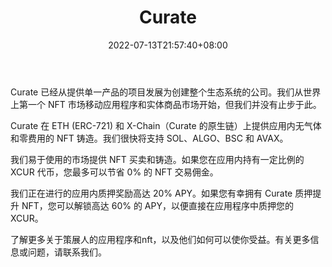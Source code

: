 ﻿---
weight: 
title: "Curate"
description: "Learn more about the Curate app and NFTs and how they can benefit you. Contact us for more information or questions you may have."
date: 2022-07-13T21:57:40+08:00
lastmod: 2022-07-13T16:45:40+08:00
draft: false
authors: ["qianxun"]
featuredImage: "145.png"
link: "https://curate.style/"
tags: ["Curate","交易所"]
categories: ["navigation"]
navigation: ["交易所"]
lightgallery: true
toc: true
pinned: false
recommend: false
recommend1: false
---


Curate 已经从提供单一产品的项目发展为创建整个生态系统的公司。我们从世界上第一个 NFT 市场移动应用程序和实体商品市场开始，但我们并没有止步于此。

Curate 在 ETH (ERC-721) 和 X-Chain（Curate 的原生链）上提供应用内无气体和零费用的 NFT 铸造。我们很快将支持 SOL、ALGO、BSC 和 AVAX。

我们易于使用的市场提供 NFT 买卖和铸造。如果您在应用内持有一定比例的 XCUR 代币，您最多可以节省 0% 的 NFT 交易佣金。

我们正在进行的应用内质押奖励高达 20% APY。如果您有幸拥有 Curate 质押提升 NFT，您可以解锁高达 60% 的 APY，以便直接在应用程序中质押您的 XCUR。

了解更多关于策展人的应用程序和nft，以及他们如何可以使你受益。有关更多信息或问题，请联系我们。